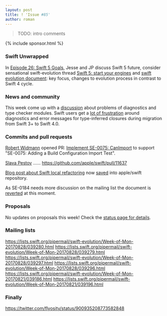 ```yaml
---
layout: post
title: ! 'Issue #85'
author: roman
---
```


> TODO: intro comments

<!--excerpt-->

{% include sponsor.html %}

### Swift Unwrapped

In [Episode 26: Swift 5 Goals](https://spec.fm/podcasts/swift-unwrapped/84324), Jesse and JP discuss Swift 5 future, consider sensational swift-evolution thread [Swift 5: start your engines](https://lists.swift.org/pipermail/swift-evolution/Week-of-Mon-20170807/038645.html) and [swift evolution document](https://github.com/apple/swift-evolution/blob/master/README.md): key focus, changes to evolution process in contrast to Swift 4 cycle. 

### News and community

This week come up with a [discussion](https://twitter.com/NachoSoto/status/874336844757975040) about problems of diagnostics and type checker modules. Swift users get a [lot of frustration](https://bugs.swift.org/browse/SR-5198) around diagnostics and error messages for type-inferred closures during migration from Swift 3+ to Swift 4.0.

### Commits and pull requests

[Robert Widmann](https://github.com/CodaFi) opened PR: [Implement SE-0075: CanImport](https://github.com/apple/swift/pull/11613) to support "SE-0075: Adding a Build Configuration Import Test". 

[Slava Pestov](https://github.com/slavapestov) ...... https://github.com/apple/swift/pull/11637

[Blog post about Swift local refactoring](https://swift.org/blog/swift-local-refactoring/) now [saved](https://github.com/apple/swift/pull/11657) into apple/swift repository.

As SE-0184 needs more discussion on the mailing list the document is [reverted](https://github.com/apple/swift-evolution/commit/b159d48bf5a05e5dcfa83e2e7dbb2f64c15ada27) at this moment. 

### Proposals

No updates on proposals this week! Check the [status page for details](https://apple.github.io/swift-evolution/).

### Mailing lists

https://lists.swift.org/pipermail/swift-evolution/Week-of-Mon-20170828/039280.html 
https://lists.swift.org/pipermail/swift-evolution/Week-of-Mon-20170828/039279.html
https://lists.swift.org/pipermail/swift-evolution/Week-of-Mon-20170828/039297.html
https://lists.swift.org/pipermail/swift-evolution/Week-of-Mon-20170828/039296.html
https://lists.swift.org/pipermail/swift-evolution/Week-of-Mon-20170821/039186.html
https://lists.swift.org/pipermail/swift-evolution/Week-of-Mon-20170821/039196.html

### Finally

https://twitter.com/flyosity/status/900935208773582848
